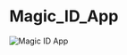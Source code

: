# Magic_ID_App
![Magic ID App](https://user-images.githubusercontent.com/67406961/124345783-85e9da80-dbf8-11eb-8211-f74ba87e9eca.jpg)
